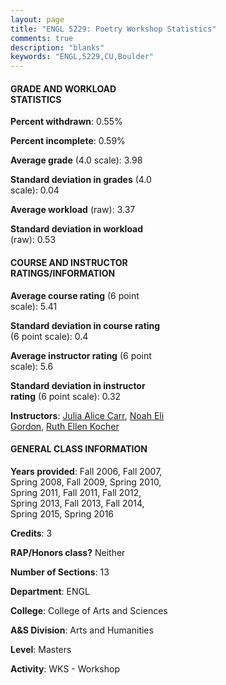 ```yaml
---
layout: page
title: "ENGL 5229: Poetry Workshop Statistics"
comments: true
description: "blanks"
keywords: "ENGL,5229,CU,Boulder"
---
```

<head>
<script src="https://ajax.googleapis.com/ajax/libs/jquery/2.1.3/jquery.min.js"></script>
<script src="https://dl.dropboxusercontent.com/s/pc42nxpaw1ea4o9/highcharts.js?dl=0"></script>
<!-- <script src="../assets/js/highcharts.js"></script> -->
<style type="text/css">@font-face {
	font-family: "Bebas Neue";
	src: url(https://www.filehosting.org/file/details/544349/BebasNeue Regular.otf) format("opentype");
	}
	h1.Bebas { 
		font-family: "Bebas Neue", Verdana, Tahoma;
	}
</style>
</head>
<body>
	<div id="container" style="float: right; width: 45%; height: 88%; margin-left: 2.5%; margin-right: 2.5%;"></div>
	<script language="JavaScript">
		$(document).ready(function() {
		var chart = {type: 'column'};
		var title = {text: 'Grade Distribution'};
		var xAxis = {categories: ['A','B','C','D','F'],crosshair: true};
		var yAxis = {min: 0,title: {text: 'Percentage'}};
		var tooltip = {headerFormat: '<center><b><span style="font-size:20px">{point.key}</span></b></center>',
		               pointFormat: '<td style="padding:0"><b>{point.y:.1f}%</b></td>',
		               footerFormat: '</table>',shared: true,useHTML: true};
		var plotOptions = {column: {pointPadding: 0.0,borderWidth: 0}};  
		var credits = {enabled: false};var series= [{name: 'Percent',data: [99.3,0.7,0.0,0.0,0.0,]}];
		var json = {};
		json.chart = chart;
		json.title = title;
		json.tooltip = tooltip;
		json.xAxis = xAxis;
		json.yAxis = yAxis;  
		json.series = series;
		json.plotOptions = plotOptions;  
		json.credits = credits;
		$('#container').highcharts(json);
	});
	</script>
</body>
			   
#### GRADE AND WORKLOAD STATISTICS

**Percent withdrawn**: 0.55%

**Percent incomplete**: 0.59%

**Average grade** (4.0 scale): 3.98

**Standard deviation in grades** (4.0 scale): 0.04

**Average workload** (raw): 3.37

**Standard deviation in workload** (raw): 0.53

#### COURSE AND INSTRUCTOR RATINGS/INFORMATION

**Average course rating** (6 point scale): 5.41

**Standard deviation in course rating** (6 point scale): 0.4

**Average instructor rating** (6 point scale): 5.6

**Standard deviation in instructor rating** (6 point scale): 0.32

**Instructors**: <a href='../../instructors/Julia_Alice_Carr'>Julia Alice Carr</a>, <a href='../../instructors/Noah_Eli_Gordon'>Noah Eli Gordon</a>, <a href='../../instructors/Ruth_Ellen_Kocher'>Ruth Ellen Kocher</a>

#### GENERAL CLASS INFORMATION

**Years provided**: Fall 2006, Fall 2007, Spring 2008, Fall 2009, Spring 2010, Spring 2011, Fall 2011, Fall 2012, Spring 2013, Fall 2013, Fall 2014, Spring 2015, Spring 2016

**Credits**: 3

**RAP/Honors class?** Neither

**Number of Sections**: 13

**Department**: ENGL

**College**: College of Arts and Sciences

**A&S Division**: Arts and Humanities

**Level**: Masters

**Activity**: WKS - Workshop
